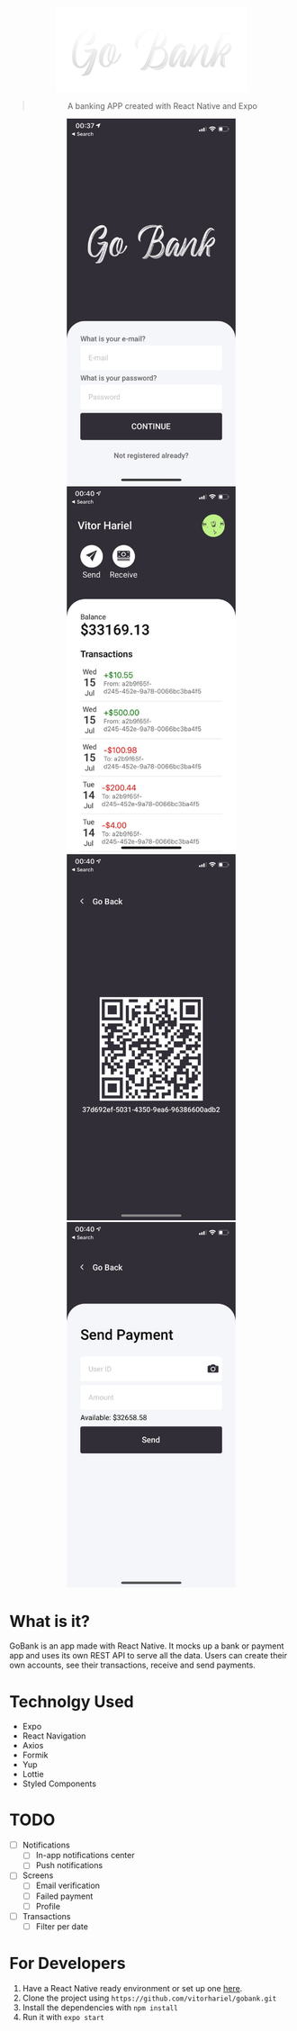 <div align='center'>

![](src/assets/logo.png)
> A banking APP created with React Native and Expo

<img src="screenshots/signin.jpg" alt="GoBank SignIn" width="300">
<img src="screenshots/dashboard.jpg" alt="GoBank Dashboard" width="300">
<img src="screenshots/receive.jpg" alt="GoBank Receive Page" width="300">
<img src="screenshots/send.jpg" alt="GoBank Send Page" width="300">

</div>


# What is it?

GoBank is an app made with React Native. It mocks up a bank or payment app and uses its own REST API to serve all the data. Users can create their own accounts, see their transactions, receive and send payments.

# Technolgy Used

* Expo
* React Navigation
* Axios
* Formik
* Yup
* Lottie
* Styled Components

# TODO
- [ ] Notifications
  - [ ] In-app notifications center
  - [ ] Push notifications
- [ ] Screens
  - [ ] Email verification
  - [ ] Failed payment
  - [ ] Profile
- [ ] Transactions
  - [ ] Filter per date

# For Developers

1. Have a React Native ready environment or set up one [here](https://reactnative.dev/docs/environment-setup).
2. Clone the project using `https://github.com/vitorhariel/gobank.git`
3. Install the dependencies with `npm install`
4. Run it with `expo start`